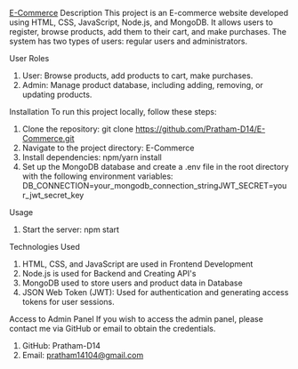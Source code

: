 <a href="https://pratham-d14.github.io/E-Commerce/">E-Commerce</a> 
Description
This project is an E-commerce website developed using HTML, CSS, JavaScript, Node.js, and MongoDB. It allows users to register, browse products, add them to their cart, and make purchases. The system has two types of users: regular users and administrators.

User Roles
1. User: Browse products, add products to cart, make purchases.
2. Admin: Manage product database, including adding, removing, or updating products.
 


Installation
To run this project locally, follow these steps:  
1. Clone the repository: git clone https://github.com/Pratham-D14/E-Commerce.git
2. Navigate to the project directory: E-Commerce
3. Install dependencies: npm/yarn install
4. Set up the MongoDB database and create a .env file in the root directory with the following environment variables: DB_CONNECTION=your_mongodb_connection_stringJWT_SECRET=your_jwt_secret_key


Usage
1. Start the server: npm start

Technologies Used
1. HTML, CSS, and JavaScript are used in Frontend Development
2. Node.js is used for Backend and Creating API's
3. MongoDB used to store users and product data in Database
4. JSON Web Token (JWT): Used for authentication and generating access tokens for user sessions.

Access to Admin Panel
If you wish to access the admin panel, please contact me via GitHub or email to obtain the credentials.
1. GitHub: Pratham-D14
2. Email: pratham14104@gmail.com
